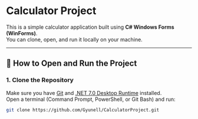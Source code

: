 # Calculator Project

This is a simple calculator application built using **C# Windows Forms (WinForms)**.  
You can clone, open, and run it locally on your machine.

---

## 🚀 How to Open and Run the Project

### 1. Clone the Repository
Make sure you have [Git](https://git-scm.com/downloads) and [.NET 7.0 Desktop Runtime](https://builds.dotnet.microsoft.com/dotnet/WindowsDesktop/7.0.20/windowsdesktop-runtime-7.0.20-win-x64.exe) installed.  
Open a terminal (Command Prompt, PowerShell, or Git Bash) and run:

```bash
git clone https://github.com/Gyunell/CalculatorProject.git

